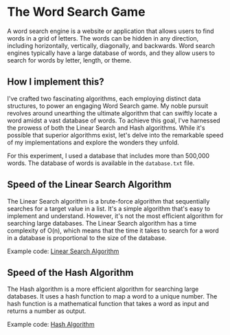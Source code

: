 # The Word Search Game

A word search engine is a website or application that allows users to find words in a grid of letters. The words can be hidden in any direction, including horizontally, vertically, diagonally, and backwards. Word search engines typically have a large database of words, and they allow users to search for words by letter, length, or theme.

## How I implement this?

I've crafted two fascinating algorithms, each employing distinct data structures, to power an engaging Word Search game. My noble pursuit revolves around unearthing the ultimate algorithm that can swiftly locate a word amidst a vast database of words. To achieve this goal, I've harnessed the prowess of both the Linear Search and Hash algorithms. While it's possible that superior algorithms exist, let's delve into the remarkable speed of my implementations and explore the wonders they unfold.

For this experiment, I used a database that includes more than 500,000 words. The database of words is available in the `database.txt` file. 

## Speed of the Linear Search Algorithm

The Linear Search algorithm is a brute-force algorithm that sequentially searches for a target value in a list. It's a simple algorithm that's easy to implement and understand. However, it's not the most efficient algorithm for searching large databases. The Linear Search algorithm has a time complexity of O(n), which means that the time it takes to search for a word in a database is proportional to the size of the database.

Example code: [Linear Search Algorithm](./WSG%20-%20linear%20search.c)

## Speed of the Hash Algorithm

The Hash algorithm is a more efficient algorithm for searching large databases. It uses a hash function to map a word to a unique number. The hash function is a mathematical function that takes a word as input and returns a number as output.

Example code: [Hash Algorithm](./WSG%20-%20Hash.c)